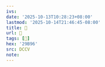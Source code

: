 ```yaml
---
ivs:
date: '2025-10-13T10:28:23+08:00'
lastmod: '2025-10-14T21:46:45-08:00'
title: 􅒄
url: 􅒄
tags: [𩮖]
hex: '29B96'
src: DCCV
note:
---
```


